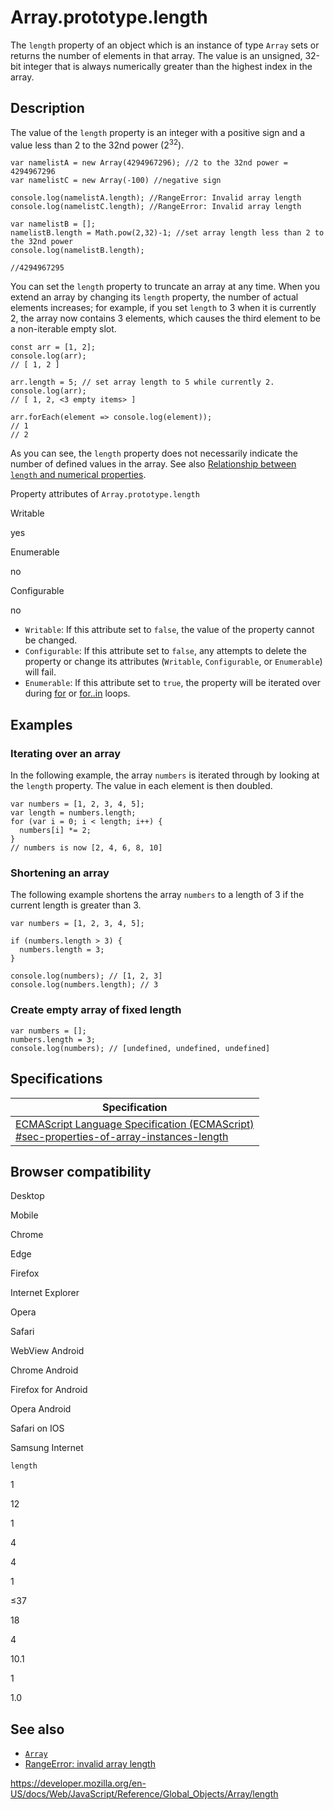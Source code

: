 Array.prototype.length
======================

The `length` property of an object which is an instance of type `Array` sets or returns the number of elements in that array. The value is an unsigned, 32-bit integer that is always numerically greater than the highest index in the array.

Description
-----------

The value of the `length` property is an integer with a positive sign and a value less than 2 to the 32nd power (2<sup>32</sup>).

    var namelistA = new Array(4294967296); //2 to the 32nd power = 4294967296
    var namelistC = new Array(-100) //negative sign

    console.log(namelistA.length); //RangeError: Invalid array length
    console.log(namelistC.length); //RangeError: Invalid array length

    var namelistB = [];
    namelistB.length = Math.pow(2,32)-1; //set array length less than 2 to the 32nd power
    console.log(namelistB.length);

    //4294967295

You can set the `length` property to truncate an array at any time. When you extend an array by changing its `length` property, the number of actual elements increases; for example, if you set `length` to 3 when it is currently 2, the array now contains 3 elements, which causes the third element to be a non-iterable empty slot.

    const arr = [1, 2];
    console.log(arr);
    // [ 1, 2 ]

    arr.length = 5; // set array length to 5 while currently 2.
    console.log(arr);
    // [ 1, 2, <3 empty items> ]

    arr.forEach(element => console.log(element));
    // 1
    // 2

As you can see, the `length` property does not necessarily indicate the number of defined values in the array. See also [Relationship between `length` and numerical properties](../array#relationship_between_length_and_numerical_properties).

Property attributes of `Array.prototype.length`

Writable

yes

Enumerable

no

Configurable

no

-   `Writable`: If this attribute set to `false`, the value of the property cannot be changed.
-   `Configurable`: If this attribute set to `false`, any attempts to delete the property or change its attributes (`Writable`, `Configurable`, or `Enumerable`) will fail.
-   `Enumerable`: If this attribute set to `true`, the property will be iterated over during [for](../../statements/for) or [for..in](../../statements/for...in) loops.

Examples
--------

### Iterating over an array

In the following example, the array `numbers` is iterated through by looking at the `length` property. The value in each element is then doubled.

    var numbers = [1, 2, 3, 4, 5];
    var length = numbers.length;
    for (var i = 0; i < length; i++) {
      numbers[i] *= 2;
    }
    // numbers is now [2, 4, 6, 8, 10]

### Shortening an array

The following example shortens the array `numbers` to a length of 3 if the current length is greater than 3.

    var numbers = [1, 2, 3, 4, 5];

    if (numbers.length > 3) {
      numbers.length = 3;
    }

    console.log(numbers); // [1, 2, 3]
    console.log(numbers.length); // 3

### Create empty array of fixed length

    var numbers = [];
    numbers.length = 3;
    console.log(numbers); // [undefined, undefined, undefined]

Specifications
--------------

<table><thead><tr class="header"><th>Specification</th></tr></thead><tbody><tr class="odd"><td><a href="https://tc39.es/ecma262/#sec-properties-of-array-instances-length">ECMAScript Language Specification (ECMAScript)<br />
<span class="small">#sec-properties-of-array-instances-length</span></a></td></tr></tbody></table>

Browser compatibility
---------------------

Desktop

Mobile

Chrome

Edge

Firefox

Internet Explorer

Opera

Safari

WebView Android

Chrome Android

Firefox for Android

Opera Android

Safari on IOS

Samsung Internet

`length`

1

12

1

4

4

1

≤37

18

4

10.1

1

1.0

See also
--------

-   [`Array`](../array)
-   [RangeError: invalid array length](../../errors/invalid_array_length)

<a href="https://developer.mozilla.org/en-US/docs/Web/JavaScript/Reference/Global_Objects/Array/length" class="_attribution-link">https://developer.mozilla.org/en-US/docs/Web/JavaScript/Reference/Global_Objects/Array/length</a>
